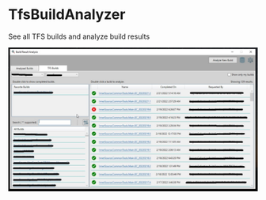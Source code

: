 # TfsBuildAnalyzer
See all TFS builds and analyze build results

![Alt text](/TfsBuildAnalyzer.jpg?raw=true "")
